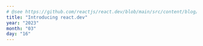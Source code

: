 ```yaml
---
# @see https://github.com/reactjs/react.dev/blob/main/src/content/blog/2023/03/16/introducing-react-dev.md
title: "Introducing react.dev"
year: "2023"
month: "03"
day: "16"
---
```

